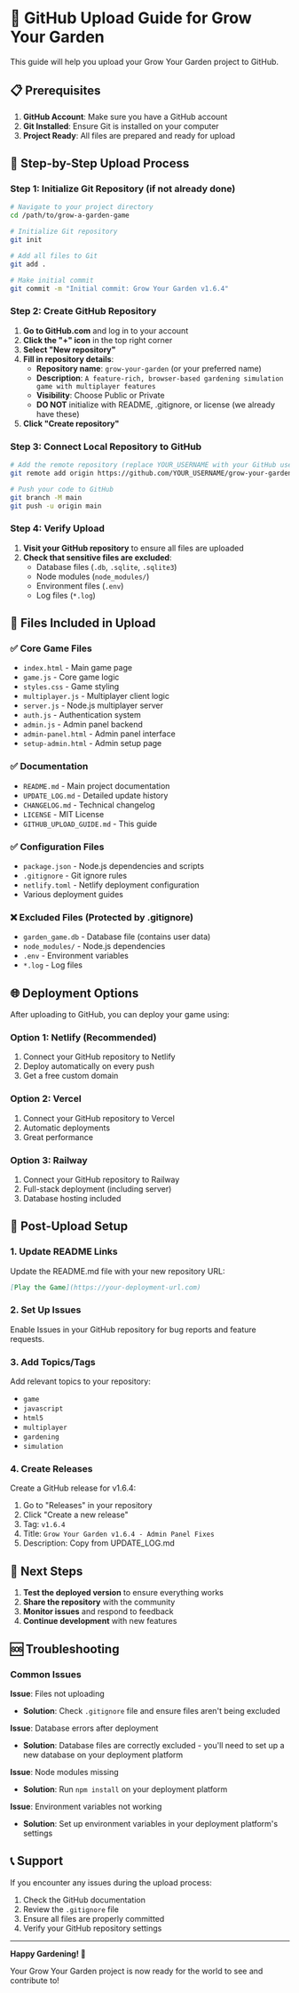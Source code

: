# 🚀 GitHub Upload Guide for Grow Your Garden

This guide will help you upload your Grow Your Garden project to GitHub.

## 📋 Prerequisites

1. **GitHub Account**: Make sure you have a GitHub account
2. **Git Installed**: Ensure Git is installed on your computer
3. **Project Ready**: All files are prepared and ready for upload

## 🔧 Step-by-Step Upload Process

### Step 1: Initialize Git Repository (if not already done)

```bash
# Navigate to your project directory
cd /path/to/grow-a-garden-game

# Initialize Git repository
git init

# Add all files to Git
git add .

# Make initial commit
git commit -m "Initial commit: Grow Your Garden v1.6.4"
```

### Step 2: Create GitHub Repository

1. **Go to GitHub.com** and log in to your account
2. **Click the "+" icon** in the top right corner
3. **Select "New repository"**
4. **Fill in repository details**:
   - **Repository name**: `grow-your-garden` (or your preferred name)
   - **Description**: `A feature-rich, browser-based gardening simulation game with multiplayer features`
   - **Visibility**: Choose Public or Private
   - **DO NOT** initialize with README, .gitignore, or license (we already have these)
5. **Click "Create repository"**

### Step 3: Connect Local Repository to GitHub

```bash
# Add the remote repository (replace YOUR_USERNAME with your GitHub username)
git remote add origin https://github.com/YOUR_USERNAME/grow-your-garden.git

# Push your code to GitHub
git branch -M main
git push -u origin main
```

### Step 4: Verify Upload

1. **Visit your GitHub repository** to ensure all files are uploaded
2. **Check that sensitive files are excluded**:
   - Database files (`.db`, `.sqlite`, `.sqlite3`)
   - Node modules (`node_modules/`)
   - Environment files (`.env`)
   - Log files (`*.log`)

## 📁 Files Included in Upload

### ✅ Core Game Files
- `index.html` - Main game page
- `game.js` - Core game logic
- `styles.css` - Game styling
- `multiplayer.js` - Multiplayer client logic
- `server.js` - Node.js multiplayer server
- `auth.js` - Authentication system
- `admin.js` - Admin panel backend
- `admin-panel.html` - Admin panel interface
- `setup-admin.html` - Admin setup page

### ✅ Documentation
- `README.md` - Main project documentation
- `UPDATE_LOG.md` - Detailed update history
- `CHANGELOG.md` - Technical changelog
- `LICENSE` - MIT License
- `GITHUB_UPLOAD_GUIDE.md` - This guide

### ✅ Configuration Files
- `package.json` - Node.js dependencies and scripts
- `.gitignore` - Git ignore rules
- `netlify.toml` - Netlify deployment configuration
- Various deployment guides

### ❌ Excluded Files (Protected by .gitignore)
- `garden_game.db` - Database file (contains user data)
- `node_modules/` - Node.js dependencies
- `.env` - Environment variables
- `*.log` - Log files

## 🌐 Deployment Options

After uploading to GitHub, you can deploy your game using:

### Option 1: Netlify (Recommended)
1. Connect your GitHub repository to Netlify
2. Deploy automatically on every push
3. Get a free custom domain

### Option 2: Vercel
1. Connect your GitHub repository to Vercel
2. Automatic deployments
3. Great performance

### Option 3: Railway
1. Connect your GitHub repository to Railway
2. Full-stack deployment (including server)
3. Database hosting included

## 🔧 Post-Upload Setup

### 1. Update README Links
Update the README.md file with your new repository URL:
```markdown
[Play the Game](https://your-deployment-url.com)
```

### 2. Set Up Issues
Enable Issues in your GitHub repository for bug reports and feature requests.

### 3. Add Topics/Tags
Add relevant topics to your repository:
- `game`
- `javascript`
- `html5`
- `multiplayer`
- `gardening`
- `simulation`

### 4. Create Releases
Create a GitHub release for v1.6.4:
1. Go to "Releases" in your repository
2. Click "Create a new release"
3. Tag: `v1.6.4`
4. Title: `Grow Your Garden v1.6.4 - Admin Panel Fixes`
5. Description: Copy from UPDATE_LOG.md

## 🎯 Next Steps

1. **Test the deployed version** to ensure everything works
2. **Share the repository** with the community
3. **Monitor issues** and respond to feedback
4. **Continue development** with new features

## 🆘 Troubleshooting

### Common Issues

**Issue**: Files not uploading
- **Solution**: Check `.gitignore` file and ensure files aren't being excluded

**Issue**: Database errors after deployment
- **Solution**: Database files are correctly excluded - you'll need to set up a new database on your deployment platform

**Issue**: Node modules missing
- **Solution**: Run `npm install` on your deployment platform

**Issue**: Environment variables not working
- **Solution**: Set up environment variables in your deployment platform's settings

## 📞 Support

If you encounter any issues during the upload process:
1. Check the GitHub documentation
2. Review the `.gitignore` file
3. Ensure all files are properly committed
4. Verify your GitHub repository settings

---

**Happy Gardening! 🌱**

Your Grow Your Garden project is now ready for the world to see and contribute to!
